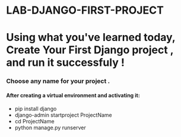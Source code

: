 # LAB-DJANGO-FIRST-PROJECT

# Using what you've learned today, Create Your First Django project , and run it successfuly !
### Choose any name for your project . 

#### After creating a virtual environment and activating it:
- pip install django
- django-admin startproject ProjectName
- cd ProjectName
- python manage.py runserver
